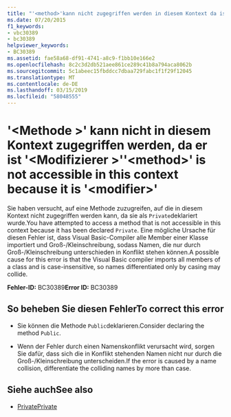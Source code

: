 ```yaml
---
title: "'<method>'kann nicht zugegriffen werden in diesem Kontext da ist'<modifier>'"
ms.date: 07/20/2015
f1_keywords:
- vbc30389
- bc30389
helpviewer_keywords:
- BC30389
ms.assetid: fae58a68-df91-4741-a8c9-f1bb10e166e2
ms.openlocfilehash: 8c2c3d2db521aee861ce289c41b8a794aca8062b
ms.sourcegitcommit: 5c1abeec15fbddcc7dbaa729fabc1f1f29f12045
ms.translationtype: MT
ms.contentlocale: de-DE
ms.lasthandoff: 03/15/2019
ms.locfileid: "58048555"
---
```

# <a name="method-is-not-accessible-in-this-context-because-it-is-modifier"></a><span data-ttu-id="7e643-102">'\<Methode >' kann nicht in diesem Kontext zugegriffen werden, da er ist '\<Modifizierer >'</span><span class="sxs-lookup"><span data-stu-id="7e643-102">'\<method>' is not accessible in this context because it is '\<modifier>'</span></span>
<span data-ttu-id="7e643-103">Sie haben versucht, auf eine Methode zuzugreifen, auf die in diesem Kontext nicht zugegriffen werden kann, da sie als `Private`deklariert wurde.</span><span class="sxs-lookup"><span data-stu-id="7e643-103">You have attempted to access a method that is not accessible in this context because it has been declared `Private`.</span></span> <span data-ttu-id="7e643-104">Eine mögliche Ursache für diesen Fehler ist, dass Visual Basic-Compiler alle Member einer Klasse importiert und Groß-/Kleinschreibung, sodass Namen, die nur durch Groß-/Kleinschreibung unterschieden in Konflikt stehen können.</span><span class="sxs-lookup"><span data-stu-id="7e643-104">A possible cause for this error is that the Visual Basic compiler imports all members of a class and is case-insensitive, so names differentiated only by casing may collide.</span></span>  
  
 <span data-ttu-id="7e643-105">**Fehler-ID:** BC30389</span><span class="sxs-lookup"><span data-stu-id="7e643-105">**Error ID:** BC30389</span></span>  
  
## <a name="to-correct-this-error"></a><span data-ttu-id="7e643-106">So beheben Sie diesen Fehler</span><span class="sxs-lookup"><span data-stu-id="7e643-106">To correct this error</span></span>  
  
-   <span data-ttu-id="7e643-107">Sie können die Methode `Public`deklarieren.</span><span class="sxs-lookup"><span data-stu-id="7e643-107">Consider declaring the method `Public`.</span></span>  
  
-   <span data-ttu-id="7e643-108">Wenn der Fehler durch einen Namenskonflikt verursacht wird, sorgen Sie dafür, dass sich die in Konflikt stehenden Namen nicht nur durch die Groß-/Kleinschreibung unterscheiden.</span><span class="sxs-lookup"><span data-stu-id="7e643-108">If the error is caused by a name collision, differentiate the colliding names by more than case.</span></span>  
  
## <a name="see-also"></a><span data-ttu-id="7e643-109">Siehe auch</span><span class="sxs-lookup"><span data-stu-id="7e643-109">See also</span></span>

- [<span data-ttu-id="7e643-110">Private</span><span class="sxs-lookup"><span data-stu-id="7e643-110">Private</span></span>](../../visual-basic/language-reference/modifiers/private.md)
